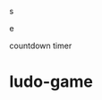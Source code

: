 













s





















e






























countdown timer






















# ludo-game


















